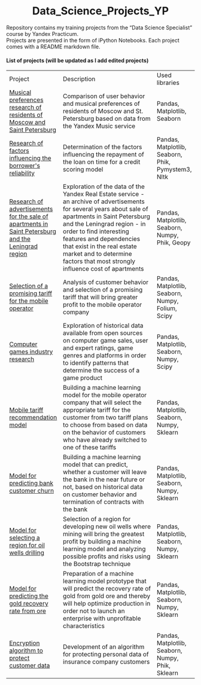 <center><h1>Data_Science_Projects_YP</h1></center>

Repository contains my training projects from the “Data Science Specialist” course by Yandex Practicum.<br>
Projects are presented in the form of iPython Notebooks. Each project comes with a README markdown file.<br>

#### List of projects (will be updated as I add edited projects)<br>

<table width=100% valign=top >
  <tr>
    <td width=25%>Project</td>
    <td>Description</td>
    <td width=20%>Used libraries</td>
  </tr>
        <tr>
    <td><a href="https://github.com/Evillast/Data_Science_Projects_YP/tree/main/01_Musical_preferences_research">Musical preferences research of residents of Moscow and Saint Petersburg</a></td>
    <td>Comparison of user behavior and musical preferences of residents of Moscow and St. Petersburg based on data from the Yandex Music service</td>
    <td>Pandas, Matplotlib, Seaborn</td>
  </tr>
      <tr>
    <td><a href="https://github.com/Evillast/Data_Science_Projects_YP/tree/main/02_Borrowers_reliability_research">Research of factors influencing the borrower's reliability</a></td>
    <td>Determination of the factors influencing the repayment of the loan on time for a credit scoring model</td>
    <td>Pandas, Matplotlib, Seaborn, Phik, Pymystem3, Nltk</td>
  </tr>
    <tr>
    <td><a href="https://github.com/Evillast/Data_Science_Projects_YP/tree/main/03_Real_estate_research">Research of advertisements for the sale of apartments in Saint Petersburg and the Leningrad region</a></td>
    <td>Exploration of the data of the Yandex Real Estate service - an archive of advertisements for several years about sale of apartments in Saint Petersburg and the Leningrad region - in order to find interesting features and dependencies that exist in the real estate market and to determine factors that most strongly influence cost of apartments</td>
    <td>Pandas, Matplotlib, Seaborn, Numpy, Phik, Geopy</td>
  </tr>
  <tr>
    <td><a href="https://github.com/Evillast/Data_Science_Projects_YP/tree/main/04_Mobile_tariff_research">Selection of a promising tariff for the mobile operator</a></td>
    <td>Analysis of customer behavior and selection of a promising tariff that will bring greater profit to the mobile operator company</td>
    <td>Pandas, Matplotlib, Seaborn, Numpy, Folium, Scipy</td>
  </tr>
  <tr>
    <td><a href="https://github.com/Evillast/Data_Science_Projects_YP/tree/main/05_Game_industry_research">Computer games industry research</a></td>
    <td>Exploration of historical data available from open sources on computer game sales, user and expert ratings, game genres and platforms in order to identify patterns that determine the success of a game product</td>
    <td>Pandas, Matplotlib, Seaborn, Numpy, Scipy</td>
  </tr>
  <tr>
    <td><a href="https://github.com/Evillast/Data_Science_Projects_YP/tree/main/06_Mobile_tariff_ml">Mobile tariff recommendation model</a></td>
    <td>Building a machine learning model for the mobile operator company that will select the appropriate tariff for the customer from two tariff plans to choose from based on data on the behavior of customers who have already switched to one of these tariffs</td>
    <td>Pandas, Matplotlib, Seaborn, Numpy, Sklearn</td>
  </tr>
  <tr>
    <td><a href="https://github.com/Evillast/Data_Science_Projects_YP/tree/main/07_Bank_churn_ml">Model for predicting bank customer churn</a></td>
    <td>Building a machine learning model that can predict, whether a customer will leave the bank in the near future or not, based on historical data on customer behavior and termination of contracts with the bank</td>
    <td>Pandas, Matplotlib, Seaborn, Numpy, Sklearn</td>
  </tr>
  <tr>
    <td><a href="https://github.com/Evillast/Data_Science_Projects_YP/tree/main/08_Boreholes_revenue_ml">Model for selecting a region for oil wells drilling</a></td>
    <td>Selection of a region for developing new oil wells where mining will bring the greatest profit by building a machine learning model and analyzing possible profits and risks using the Bootstrap technique</td>
    <td>Pandas, Matplotlib, Seaborn, Numpy, Sklearn</td>
  </tr>
  <tr>
    <td><a href="https://github.com/Evillast/Data_Science_Projects_YP/tree/main/09_Flotation_output_ml">Model for predicting the gold recovery rate from ore</a></td>
    <td>Preparation of a machine learning model prototype that will predict the recovery rate of gold from gold ore and thereby will help optimize production in order not to launch an enterprise with unprofitable characteristics</td>
    <td>Pandas, Matplotlib, Seaborn, Numpy, Sklearn</td>
  </tr>
  <tr>
    <td><a href="https://github.com/Evillast/Data_Science_Projects_YP/tree/main/10_Data_encoding_algorithm">Encryption algorithm to protect customer data</a></td>
    <td>Development of an algorithm for protecting personal data of insurance company customers</td>
    <td>Pandas, Matplotlib, Seaborn, Numpy, Phik, Sklearn</td>
  </tr>
